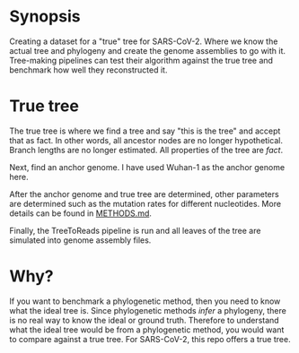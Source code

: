 # Synopsis

Creating a dataset for a "true" tree for SARS-CoV-2.
Where we know the actual tree and phylogeny and create the genome assemblies to go with it.
Tree-making pipelines can test their algorithm against the true tree
and benchmark how well they reconstructed it.

# True tree

The true tree is where we find a tree and say "this is the tree" and accept that as fact.
In other words, all ancestor nodes are no longer hypothetical.
Branch lengths are no longer estimated.
All properties of the tree are _fact_.

Next, find an anchor genome. I have used Wuhan-1 as the anchor genome here.

After the anchor genome and true tree are determined, other parameters are determined
such as the mutation rates for different nucleotides.
More details can be found in [METHODS.md](METHODS.md).

Finally, the TreeToReads pipeline is run and all leaves of the tree are simulated
into genome assembly files.

# Why?

If you want to benchmark a phylogenetic method, then you need to know what the ideal tree is.
Since phylogenetic methods _infer_ a phylogeny, there is no real way to know the ideal or ground truth.
Therefore to understand what the ideal tree would be from a phylogenetic method, you would want to compare
against a true tree.
For SARS-CoV-2, this repo offers a true tree.

